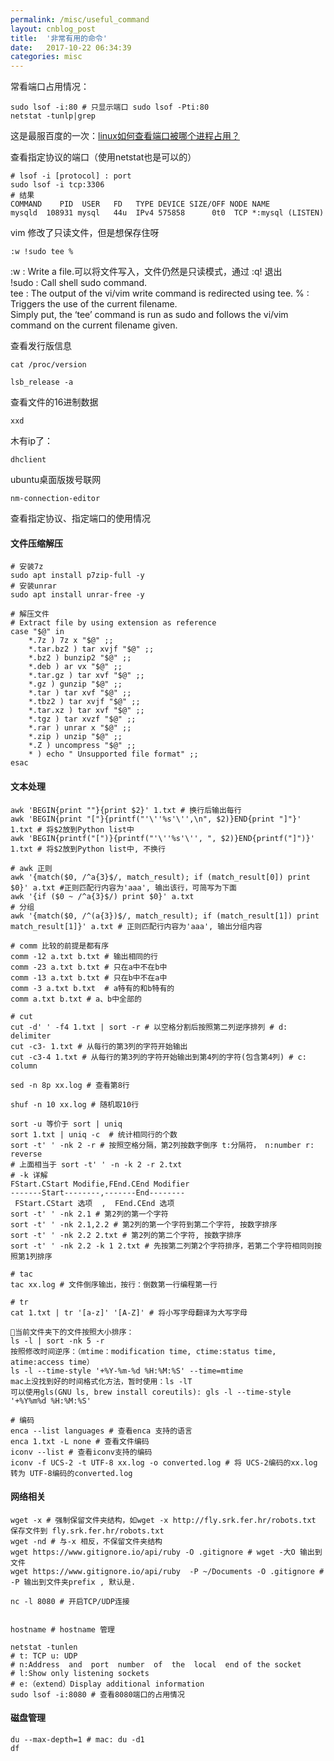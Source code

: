 ```yaml
---
permalink: /misc/useful_command
layout: cnblog_post
title:  '非常有用的命令'
date:   2017-10-22 06:34:39
categories: misc
---
```


常看端口占用情况：

```
sudo lsof -i:80 # 只显示端口 sudo lsof -Pti:80
netstat -tunlp|grep
```
这是最服百度的一次：<a href="https://jingyan.baidu.com/article/546ae1853947b71149f28cb7.html" target='blank'>linux如何查看端口被哪个进程占用？</a>

查看指定协议的端口（使用netstat也是可以的）

```
# lsof -i [protocol] : port
sudo lsof -i tcp:3306
# 结果
COMMAND    PID  USER   FD   TYPE DEVICE SIZE/OFF NODE NAME
mysqld  108931 mysql   44u  IPv4 575858      0t0  TCP *:mysql (LISTEN)
```


vim 修改了只读文件，但是想保存住呀

```
:w !sudo tee %
```
:w : Write a file.可以将文件写入，文件仍然是只读模式，通过 :q! 退出<br>
!sudo : Call shell sudo command.<br>
tee : The output of the vi/vim write command is redirected using tee.
% : Triggers the use of the current filename.<br>
Simply put, the ‘tee’ command is run as sudo and follows the vi/vim command on the current filename given.<br>


查看发行版信息

```
cat /proc/version

lsb_release -a
```

查看文件的16进制数据

```
xxd
``` 

木有ip了：

```
dhclient
```

ubuntu桌面版拨号联网

```
nm-connection-editor
```


查看指定协议、指定端口的使用情况 


#### 文件压缩解压

```
# 安装7z
sudo apt install p7zip-full -y
# 安装unrar
sudo apt install unrar-free -y

# 解压文件
# Extract file by using extension as reference
case "$@" in
    *.7z ) 7z x "$@" ;;
    *.tar.bz2 ) tar xvjf "$@" ;;
    *.bz2 ) bunzip2 "$@" ;;
    *.deb ) ar vx "$@" ;;
    *.tar.gz ) tar xvf "$@" ;;
    *.gz ) gunzip "$@" ;;
    *.tar ) tar xvf "$@" ;;
    *.tbz2 ) tar xvjf "$@" ;;
    *.tar.xz ) tar xvf "$@" ;;
    *.tgz ) tar xvzf "$@" ;;
    *.rar ) unrar x "$@" ;;
    *.zip ) unzip "$@" ;;
    *.Z ) uncompress "$@" ;;
    * ) echo " Unsupported file format" ;;
esac
```


#### 文本处理

```
awk 'BEGIN{print ""}{print $2}' 1.txt # 换行后输出每行
awk 'BEGIN{print "["}{printf("'\''%s'\'',\n", $2)}END{print "]"}' 1.txt # 将$2放到Python list中
awk 'BEGIN{printf("[")}{printf("'\''%s'\'', ", $2)}END{printf("]")}' 1.txt # 将$2放到Python list中, 不换行

# awk 正则
awk '{match($0, /^a{3}$/, match_result); if (match_result[0]) print $0}' a.txt #正则匹配行内容为'aaa', 输出该行，可简写为下面
awk '{if ($0 ~ /^a{3}$/) print $0}' a.txt
# 分组
awk '{match($0, /^(a{3})$/, match_result); if (match_result[1]) print match_result[1]}' a.txt # 正则匹配行内容为'aaa', 输出分组内容

# comm 比较的前提是都有序
comm -12 a.txt b.txt # 输出相同的行
comm -23 a.txt b.txt # 只在a中不在b中
comm -13 a.txt b.txt # 只在b中不在a中
comm -3 a.txt b.txt  # a特有的和b特有的
comm a.txt b.txt # a、b中全部的

# cut
cut -d' ' -f4 1.txt | sort -r # 以空格分割后按照第二列逆序排列 # d: delimiter
cut -c3- 1.txt # 从每行的第3列的字符开始输出
cut -c3-4 1.txt # 从每行的第3列的字符开始输出到第4列的字符(包含第4列) # c: column

sed -n 8p xx.log # 查看第8行

shuf -n 10 xx.log # 随机取10行

sort -u 等价于 sort | uniq
sort 1.txt | uniq -c  # 统计相同行的个数
sort -t' ' -nk 2 -r # 按照空格分隔，第2列按数字倒序 t:分隔符， n:number r: reverse
# 上面相当于 sort -t' ' -n -k 2 -r 2.txt
# -k 详解
FStart.CStart Modifie,FEnd.CEnd Modifier
-------Start--------,-------End--------
 FStart.CStart 选项  ,  FEnd.CEnd 选项
sort -t' ' -nk 2.1 # 第2列的第一个字符
sort -t' ' -nk 2.1,2.2 # 第2列的第一个字符到第二个字符, 按数字排序
sort -t' ' -nk 2.2 2.txt # 第2列的第二个字符, 按数字排序
sort -t' ' -nk 2.2 -k 1 2.txt # 先按第二列第2个字符排序，若第二个字符相同则按照第1列排序

# tac
tac xx.log # 文件倒序输出，按行：倒数第一行编程第一行

# tr
cat 1.txt | tr '[a-z]' '[A-Z]' # 将小写字母翻译为大写字母

当前文件夹下的文件按照大小排序：
ls -l | sort -nk 5 -r
按照修改时间逆序：（mtime：modification time, ctime:status time, atime:access time）
ls -l --time-style '+%Y-%m-%d %H:%M:%S' --time=mtime
mac上没找到好的时间格式化方法，暂时使用：ls -lT
可以使用gls(GNU ls, brew install coreutils): gls -l --time-style '+%Y%m%d %H:%M:%S'

# 编码
enca --list languages # 查看enca 支持的语言
enca 1.txt -L none # 查看文件编码
iconv --list # 查看iconv支持的编码
iconv -f UCS-2 -t UTF-8 xx.log -o converted.log # 将 UCS-2编码的xx.log 转为 UTF-8编码的converted.log 
```

#### 网络相关


```
wget -x # 强制保留文件夹结构，如wget -x http://fly.srk.fer.hr/robots.txt 保存文件到 fly.srk.fer.hr/robots.txt
wget -nd # 与-x 相反，不保留文件夹结构
wget https://www.gitignore.io/api/ruby -O .gitignore # wget -大O 输出到文件
wget https://www.gitignore.io/api/ruby  -P ~/Documents -O .gitignore # -P 输出到文件夹prefix , 默认是.

nc -l 8080 # 开启TCP/UDP连接


hostname # hostname 管理

netstat -tunlen
# t: TCP u: UDP
# n:Address  and  port  number  of  the  local  end of the socket
# l:Show only listening sockets
# e:（extend）Display additional information
sudo lsof -i:8080 # 查看8080端口的占用情况
```


#### 磁盘管理

```
du --max-depth=1 # mac: du -d1
df 
```
